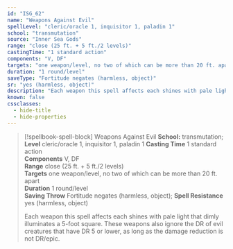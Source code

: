 ```yaml
---
id: "ISG_62"
name: "Weapons Against Evil"
spellLevel: "cleric/oracle 1, inquisitor 1, paladin 1"
school: "transmutation"
source: "Inner Sea Gods"
range: "close (25 ft. + 5 ft./2 levels)"
castingTime: "1 standard action"
components: "V, DF"
targets: "one weapon/level, no two of which can be more than 20 ft. apart"
duration: "1 round/level"
saveType: "Fortitude negates (harmless, object)"
sr: "yes (harmless, object)"
description: "Each weapon this spell affects each shines with pale light that dimly illuminates a 5-foot square. These weapons also ignore the DR of evil creatures that have DR 5 or lower, as long as the damage reduction is not DR/epic."
known: false
cssclasses:
  - hide-title
  - hide-properties
---
```


> [!spellbook-spell-block] Weapons Against Evil
> **School:** transmutation; **Level** cleric/oracle 1, inquisitor 1, paladin 1
> **Casting Time** 1 standard action  
> **Components** V, DF  
> **Range** close (25 ft. + 5 ft./2 levels)  
> **Targets** one weapon/level, no two of which can be more than 20 ft. apart  
> **Duration** 1 round/level  
> **Saving Throw** Fortitude negates (harmless, object); **Spell Resistance** yes (harmless, object)
> 
> Each weapon this spell affects each shines with pale light that dimly illuminates a 5-foot square. These weapons also ignore the DR of evil creatures that have DR 5 or lower, as long as the damage reduction is not DR/epic.